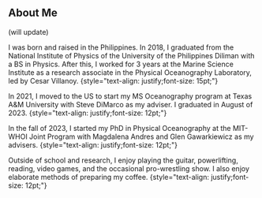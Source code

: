 ## About Me ##

(will update)

I was born and raised in the Philippines. In 2018, I graduated from the National Institute of Physics of the University of the Philippines Diliman with a BS in Physics. After this, I worked for 3 years at the Marine Science Institute as a research associate in the Physical Oceanography Laboratory, led by Cesar Villanoy.
{style="text-align: justify;font-size: 15pt;"}

In 2021, I moved to the US to start my MS Oceanography program at Texas A&M University with Steve DiMarco as my adviser. I graduated in August of 2023.
{style="text-align: justify;font-size: 12pt;"}

In the fall of 2023, I started my PhD in Physical Oceanography at the MIT-WHOI Joint Program with Magdalena Andres and Glen Gawarkiewicz as my advisers.
{style="text-align: justify;font-size: 12pt;"}

Outside of school and research, I enjoy playing the guitar, powerlifting, reading, video games, and the occasional pro-wrestling show. I also enjoy elaborate methods of preparing my coffee.
{style="text-align: justify;font-size: 12pt;"}


